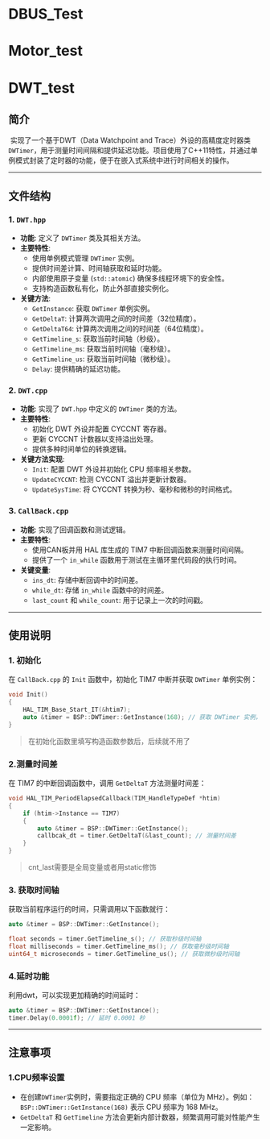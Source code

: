 



# DBUS_Test



# Motor_test



# DWT_test

## 简介
​	实现了一个基于DWT（Data Watchpoint and Trace）外设的高精度定时器类 `DWTimer`，用于测量时间间隔和提供延迟功能。项目使用了C++11特性，并通过单例模式封装了定时器的功能，便于在嵌入式系统中进行时间相关的操作。

---

## 文件结构

### 1. `DWT.hpp`
- **功能**: 定义了 `DWTimer` 类及其相关方法。
- **主要特性**:
  - 使用单例模式管理 `DWTimer` 实例。
  - 提供时间差计算、时间轴获取和延时功能。
  - 内部使用原子变量 (`std::atomic`) 确保多线程环境下的安全性。
  - 支持构造函数私有化，防止外部直接实例化。
- **关键方法**:
  - `GetInstance`: 获取 `DWTimer` 单例实例。
  - `GetDeltaT`: 计算两次调用之间的时间差（32位精度）。
  - `GetDeltaT64`: 计算两次调用之间的时间差（64位精度）。
  - `GetTimeline_s`: 获取当前时间轴（秒级）。
  - `GetTimeline_ms`: 获取当前时间轴（毫秒级）。
  - `GetTimeline_us`: 获取当前时间轴（微秒级）。
  - `Delay`: 提供精确的延迟功能。

### 2. `DWT.cpp`
- **功能**: 实现了 `DWT.hpp` 中定义的 `DWTimer` 类的方法。
- **主要特性**:
  - 初始化 DWT 外设并配置 CYCCNT 寄存器。
  - 更新 CYCCNT 计数器以支持溢出处理。
  - 提供多种时间单位的转换逻辑。
- **关键方法实现**:
  - `Init`: 配置 DWT 外设并初始化 CPU 频率相关参数。
  - `UpdateCYCCNT`: 检测 CYCCNT 溢出并更新计数器。
  - `UpdateSysTime`: 将 CYCCNT 转换为秒、毫秒和微秒的时间格式。

### 3. `CallBack.cpp`
- **功能**: 实现了回调函数和测试逻辑。
- **主要特性**:
  - 使用CAN板并用 HAL 库生成的 TIM7 中断回调函数来测量时间间隔。
  - 提供了一个 `in_while` 函数用于测试在主循环里代码段的执行时间。
- **关键变量**:
  - `ins_dt`: 存储中断回调中的时间差。
  - `while_dt`: 存储 `in_while` 函数中的时间差。
  - `last_count` 和 `while_count`: 用于记录上一次的时间戳。

---

## 使用说明

### 1. 初始化
在 `CallBack.cpp` 的 `Init` 函数中，初始化 TIM7 中断并获取 `DWTimer` 单例实例：
```cpp
void Init()
{
    HAL_TIM_Base_Start_IT(&htim7);
    auto &timer = BSP::DWTimer::GetInstance(168); // 获取 DWTimer 实例，CPU 频率为 168 MHz
}
```

> 在初始化函数里填写构造函数参数后，后续就不用了

### 2.测量时间差
在 TIM7 的中断回调函数中，调用 `GetDeltaT` 方法测量时间差：

~~~c++
void HAL_TIM_PeriodElapsedCallback(TIM_HandleTypeDef *htim)
{
    if (htim->Instance == TIM7)
    {
        auto &timer = BSP::DWTimer::GetInstance();
        callbcak_dt = timer.GetDeltaT(&last_count); // 测量时间差
    }
}
~~~

> cnt_last需要是全局变量或者用static修饰

### 3. 获取时间轴

获取当前程序运行的时间，只需调用以下函数就行：

~~~c++
auto &timer = BSP::DWTimer::GetInstance();

float seconds = timer.GetTimeline_s(); // 获取秒级时间轴
float milliseconds = timer.GetTimeline_ms(); // 获取毫秒级时间轴
uint64_t microseconds = timer.GetTimeline_us(); // 获取微秒级时间轴
~~~

### 4.延时功能

利用dwt，可以实现更加精确的时间延时：

```c++
auto &timer = BSP::DWTimer::GetInstance();
timer.Delay(0.0001f); // 延时 0.0001 秒
```
---
## 注意事项

### 1.CPU频率设置

- 在创建`DWTimer`实例时，需要指定正确的 CPU 频率（单位为 MHz）。例如：`BSP::DWTimer::GetInstance(168)` 表示 CPU 频率为 168 MHz。
- `GetDeltaT` 和 `GetTimeline` 方法会更新内部计数器，频繁调用可能对性能产生一定影响。

